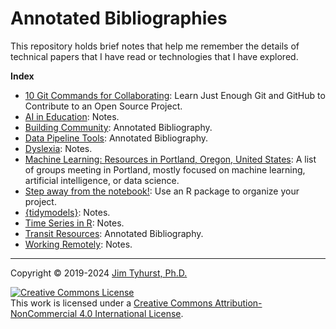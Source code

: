 # Annotated Bibliographies

This repository holds brief notes that help me remember the details of technical papers that I have read or technologies that I have explored.

**Index**

* [10 Git Commands for Collaborating](https://github.com/jimtyhurst/git-10-commands/blob/main/10-Git-Commands-for-Collaborating.pdf): Learn Just Enough Git and GitHub to Contribute to an Open Source Project.
* [AI in Education](./AI_in_Education-notes.md): Notes.
* [Building Community](./building-community-notes.md): Annotated Bibliography.
* [Data Pipeline Tools](./ml-workflow-tools.md): Annotated Bibliography.
* [Dyslexia](./dyslexia-notes.md): Notes.
* [Machine Learning: Resources in Portland, Oregon, United States](https://github.com/jimtyhurst/ml-resources-Portland-OR-USA/blob/master/ml-resources-Portland-OR-USA.md): A list of groups meeting in Portland, mostly focused on machine learning, artificial intelligence, or data science.
* [Step away from the notebook!](./R_package_structure_for_good.md): Use an R package to organize your project.
* [{tidymodels}](./tidymodels-notes.md): Notes.
* [Time Series in R](./time_series_in_R-notes.md): Notes.
* [Transit Resources](./transit-notes.md): Annotated Bibliography.
* [Working Remotely](./remote-work-notes.md): Notes.


---

Copyright &copy; 2019-2024 [Jim Tyhurst, Ph.D.](https://www.jimtyhurst.com)

<a rel="license" href="http://creativecommons.org/licenses/by-nc/4.0/"><img alt="Creative Commons License" style="border-width:0" src="https://i.creativecommons.org/l/by-nc/4.0/88x31.png" /></a><br />This work is licensed under a <a rel="license" href="http://creativecommons.org/licenses/by-nc/4.0/">Creative Commons Attribution-NonCommercial 4.0 International License</a>.
